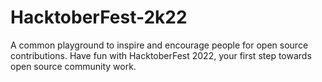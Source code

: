# HacktoberFest-2k22
A common playground to inspire and encourage people for open source contributions. Have fun with HacktoberFest 2022, your first step towards open source community work.
